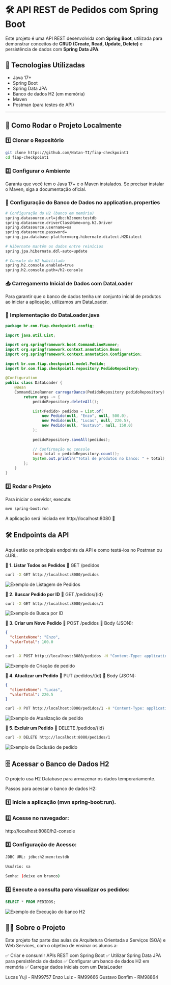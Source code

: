 # 🛠️ API REST de Pedidos com Spring Boot
 
Este projeto é uma API REST desenvolvida com **Spring Boot**, utilizada para demonstrar conceitos de **CRUD (Create, Read, Update, Delete)** e persistência de dados com **Spring Data JPA**.
 
## 📌 **Tecnologias Utilizadas**
- Java 17+
- Spring Boot
- Spring Data JPA
- Banco de dados H2 (em memória)
- Maven
- Postman (para testes de API)
 
---
 
## 🚀 **Como Rodar o Projeto Localmente**
### **1️⃣ Clonar o Repositório**
```sh
git clone https://github.com/Natan-TI/fiap-checkpoint1
cd fiap-checkpoint1
```
 
### **2️⃣ Configurar o Ambiente**
Garanta que você tem o Java 17+ e o Maven instalados.
Se precisar instalar o Maven, siga a documentação oficial.
 
### 📌 Configuração do Banco de Dados no application.properties
```sh
# Configuração do H2 (banco em memória)
spring.datasource.url=jdbc:h2:mem:testdb
spring.datasource.driverClassName=org.h2.Driver
spring.datasource.username=sa
spring.datasource.password=
spring.jpa.database-platform=org.hibernate.dialect.H2Dialect
 
# Hibernate mantém os dados entre reinícios
spring.jpa.hibernate.ddl-auto=update
 
# Console do H2 habilitado
spring.h2.console.enabled=true
spring.h2.console.path=/h2-console
```
 
### 📥 Carregamento Inicial de Dados com DataLoader
Para garantir que o banco de dados tenha um conjunto inicial de produtos ao iniciar a aplicação, utilizamos um DataLoader.
 
### 📌 Implementação do DataLoader.java
```java
package br.com.fiap.checkpoint1.config;
 
import java.util.List;
 
import org.springframework.boot.CommandLineRunner;
import org.springframework.context.annotation.Bean;
import org.springframework.context.annotation.Configuration;
 
import br.com.fiap.checkpoint1.model.Pedido;
import br.com.fiap.checkpoint1.repository.PedidoRepository;
 
@Configuration
public class DataLoader {
    @Bean
    CommandLineRunner carregarBanco(PedidoRepository pedidoRepository) {
        return args -> {
            pedidoRepository.deleteAll();
 
            List<Pedido> pedidos = List.of(
                new Pedido(null, "Enzo", null, 500.0),
                new Pedido(null, "Lucas", null, 220.5),
                new Pedido(null, "Gustavo", null, 150.0)
            );
 
            pedidoRepository.saveAll(pedidos);
 
            // Confirmação no console
            long total = pedidoRepository.count();
            System.out.println("Total de produtos no banco: " + total);
        };
    }
}
```
 
### **3️⃣ Rodar o Projeto**
Para iniciar o servidor, execute:
```sh
mvn spring-boot:run
```
A aplicação será iniciada em http://localhost:8080 🚀
 
## **🛠️ Endpoints da API**
Aqui estão os principais endpoints da API e como testá-los no Postman ou cURL.
 
**🔹 1. Listar Todos os Pedidos**
📌 GET /pedidos
```sh
curl -X GET http://localhost:8080/pedidos
```
![Exemplo de Listagem de Pedidos](images/getAll.png)
 
**🔹 2. Buscar Pedido por ID**
📌 GET /pedidos/{id}
```sh
curl -X GET http://localhost:8080/pedidos/1
```
![Exemplo de Busca por ID](images/getById.png)
 
**🔹 3. Criar um Novo Pedido**
📌 POST /pedidos 📌 Body (JSON):
```json
{
  "clienteNome": "Enzo",
  "valorTotal": 100.0
}
```
```sh
curl -X POST http://localhost:8080/pedidos -H "Content-Type: application/json" -d '{"clienteNome": "Enzo", "valorTotal": 500.0}'
```
![Exemplo de Criação de pedido](images/create.png)
 
**🔹 4. Atualizar um Pedido**
📌 PUT /pedidos/{id} 📌 Body (JSON):
```json
{
  "clienteNome": "Lucas",
  "valorTotal": 220.5
}
```
```sh
curl -X PUT http://localhost:8080/pedidos/1 -H "Content-Type: application/json" -d '{"clienteNome": "Lucas", "valorTotal": 220.5}'
```
![Exemplo de Atualização de pedido](images/update.png)
 
**🔹 5. Excluir um Pedido**
📌 DELETE /pedidos/{id}
```sh
curl -X DELETE http://localhost:8080/pedidos/1
```
![Exemplo de Exclusão de pedido](images/delete.png)
 
## **🗄️ Acessar o Banco de Dados H2**
O projeto usa H2 Database para armazenar os dados temporariamente.
 
Passos para acessar o banco de dados H2:
### **1️⃣ Inicie a aplicação (mvn spring-boot:run).**
 
### **2️⃣ Acesse no navegador:**
http://localhost:8080/h2-console
 
### **3️⃣ Configuração de Acesso:**
```sh
JDBC URL: jdbc:h2:mem:testdb
 
Usuário: sa
 
Senha: (deixe em branco)
```
 
### **4️⃣ Execute a consulta para visualizar os pedidos:**
```sql
SELECT * FROM PEDIDOS;
```
![Exemplo de Execução do banco H2](images/h2.png)
 
## **👨‍🏫 Sobre o Projeto**
Este projeto faz parte das aulas de Arquitetura Orientada a Serviços (SOA) e Web Services, com o objetivo de ensinar os alunos a:
 
✅ Criar e consumir APIs REST com Spring Boot
✅ Utilizar Spring Data JPA para persistência de dados
✅ Configurar um banco de dados H2 em memória
✅ Carregar dados iniciais com um DataLoader

Lucas Yuji - RM99757
Enzo Luiz - RM99666
Gustavo Bonfim - RM98864